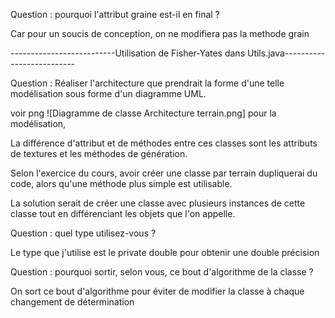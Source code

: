 Question : pourquoi l'attribut graine est-il en final ?
<p>Car pour un soucis de conception, on ne modifiera pas la methode grain

--------------------------Utilisation de Fisher-Yates dans Utils.java--------------------------

Question : Réaliser l'architecture que prendrait la forme d'une telle modélisation sous forme d'un diagramme UML.
<p> voir png ![Diagramme de classe Architecture terrain.png] pour la modélisation,
<p> La différence d'attribut et de méthodes entre ces classes sont les attributs de textures et les méthodes de génération.</p>
<p> Selon l'exercice du cours, avoir créer une classe par terrain dupliquerai du code, alors qu'une méthode plus simple est utilisable.</p>
<p> La solution serait de créer une classe avec plusieurs instances de cette classe tout en différenciant les objets que l'on appelle.</p>

Question : quel type utilisez-vous ?
<p> Le type que j'utilise est le private double pour obtenir une double précision </p>

Question : pourquoi sortir, selon vous, ce bout d'algorithme de la classe ?
<p> On sort ce bout d'algorithme pour éviter de modifier la classe à chaque changement de détermination</p>



